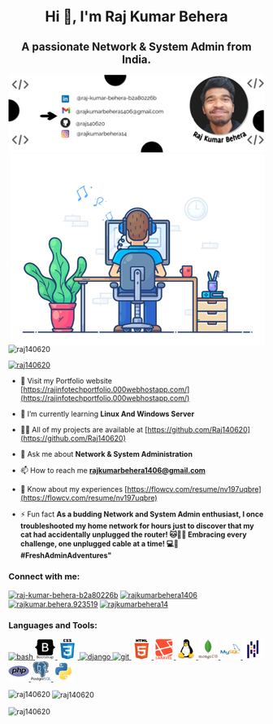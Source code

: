 <h1 align="center">Hi 👋, I'm Raj Kumar Behera</h1>
<h2 align="center">A passionate Network & System Admin from India.</h2>
<div align="center"> <img src="poster.jpg"></div>
<img align="right" alt="Coding" width="500" src="code.gif">
<p align="left"> <img src="https://komarev.com/ghpvc/?username=raj140620&label=Profile%20views&color=0e75b6&style=flat" alt="raj140620" /> </p>
<p align="left"> <a href="https://github.com/ryo-ma/github-profile-trophy"><img src="https://github-profile-trophy.vercel.app/?username=raj140620" alt="raj140620" /></a> </p>

- 🔭 Visit my Portfolio website [https://rajinfotechportfolio.000webhostapp.com/](https://rajinfotechportfolio.000webhostapp.com/)

- 🌱 I’m currently learning **Linux And Windows Server**

- 👨‍💻 All of my projects are available at [https://github.com/Raj140620](https://github.com/Raj140620)

- 💬 Ask me about **Network & System Administration**

- 📫 How to reach me **rajkumarbehera1406@gmail.com**

- 📄 Know about my experiences [https://flowcv.com/resume/nv197uqbre](https://flowcv.com/resume/nv197uqbre)

- ⚡ Fun fact **As a budding Network and System Admin enthusiast, I once troubleshooted my home network for hours just to discover that my cat had accidentally unplugged the router! 🐱🔌📡 Embracing every challenge, one unplugged cable at a time! 💻🔧 #FreshAdminAdventures"**

<h3 align="left">Connect with me:</h3>
<p align="left">
<a href="https://linkedin.com/in/raj-kumar-behera-b2a80226b" target="blank"><img align="center" src="https://raw.githubusercontent.com/rahuldkjain/github-profile-readme-generator/master/src/images/icons/Social/linked-in-alt.svg" alt="raj-kumar-behera-b2a80226b" height="30" width="40" /></a>
<a href="https://kaggle.com/rajkumarbehera1406" target="blank"><img align="center" src="https://raw.githubusercontent.com/rahuldkjain/github-profile-readme-generator/master/src/images/icons/Social/kaggle.svg" alt="rajkumarbehera1406" height="30" width="40" /></a>
<a href="https://fb.com/rajkumar.behera.923519" target="blank"><img align="center" src="https://raw.githubusercontent.com/rahuldkjain/github-profile-readme-generator/master/src/images/icons/Social/facebook.svg" alt="rajkumar.behera.923519" height="30" width="40" /></a>
<a href="https://instagram.com/rajkumarbehera14" target="blank"><img align="center" src="https://raw.githubusercontent.com/rahuldkjain/github-profile-readme-generator/master/src/images/icons/Social/instagram.svg" alt="rajkumarbehera14" height="30" width="40" /></a>
</p>

<h3 align="left">Languages and Tools:</h3>
<p align="left"> <a href="https://www.gnu.org/software/bash/" target="_blank" rel="noreferrer"> <img src="https://www.vectorlogo.zone/logos/gnu_bash/gnu_bash-icon.svg" alt="bash" width="40" height="40"/> </a> <a href="https://getbootstrap.com" target="_blank" rel="noreferrer"> <img src="https://raw.githubusercontent.com/devicons/devicon/master/icons/bootstrap/bootstrap-plain-wordmark.svg" alt="bootstrap" width="40" height="40"/> </a> <a href="https://www.w3schools.com/css/" target="_blank" rel="noreferrer"> <img src="https://raw.githubusercontent.com/devicons/devicon/master/icons/css3/css3-original-wordmark.svg" alt="css3" width="40" height="40"/> </a> <a href="https://www.djangoproject.com/" target="_blank" rel="noreferrer"> <img src="https://cdn.worldvectorlogo.com/logos/django.svg" alt="django" width="40" height="40"/> </a> <a href="https://git-scm.com/" target="_blank" rel="noreferrer"> <img src="https://www.vectorlogo.zone/logos/git-scm/git-scm-icon.svg" alt="git" width="40" height="40"/> </a> <a href="https://www.w3.org/html/" target="_blank" rel="noreferrer"> <img src="https://raw.githubusercontent.com/devicons/devicon/master/icons/html5/html5-original-wordmark.svg" alt="html5" width="40" height="40"/> </a> <a href="https://laravel.com/" target="_blank" rel="noreferrer"> <img src="https://raw.githubusercontent.com/devicons/devicon/master/icons/laravel/laravel-plain-wordmark.svg" alt="laravel" width="40" height="40"/> </a> <a href="https://www.linux.org/" target="_blank" rel="noreferrer"> <img src="https://raw.githubusercontent.com/devicons/devicon/master/icons/linux/linux-original.svg" alt="linux" width="40" height="40"/> </a> <a href="https://www.mongodb.com/" target="_blank" rel="noreferrer"> <img src="https://raw.githubusercontent.com/devicons/devicon/master/icons/mongodb/mongodb-original-wordmark.svg" alt="mongodb" width="40" height="40"/> </a> <a href="https://www.mysql.com/" target="_blank" rel="noreferrer"> <img src="https://raw.githubusercontent.com/devicons/devicon/master/icons/mysql/mysql-original-wordmark.svg" alt="mysql" width="40" height="40"/> </a> <a href="https://pandas.pydata.org/" target="_blank" rel="noreferrer"> <img src="https://raw.githubusercontent.com/devicons/devicon/2ae2a900d2f041da66e950e4d48052658d850630/icons/pandas/pandas-original.svg" alt="pandas" width="40" height="40"/> </a> <a href="https://www.php.net" target="_blank" rel="noreferrer"> <img src="https://raw.githubusercontent.com/devicons/devicon/master/icons/php/php-original.svg" alt="php" width="40" height="40"/> </a> <a href="https://www.postgresql.org" target="_blank" rel="noreferrer"> <img src="https://raw.githubusercontent.com/devicons/devicon/master/icons/postgresql/postgresql-original-wordmark.svg" alt="postgresql" width="40" height="40"/> </a> <a href="https://www.python.org" target="_blank" rel="noreferrer"> <img src="https://raw.githubusercontent.com/devicons/devicon/master/icons/python/python-original.svg" alt="python" width="40" height="40"/> </a> </p>

<p><img align="left" src="https://github-readme-stats.vercel.app/api/top-langs?username=raj140620&show_icons=true&locale=en&layout=compact" alt="raj140620" /></p>

<p>&nbsp;<img align="center" src="https://github-readme-stats.vercel.app/api?username=raj140620&show_icons=true&locale=en" alt="raj140620" /></p>

<p><img align="center" src="https://github-readme-streak-stats.herokuapp.com/?user=raj140620&" alt="raj140620" /></p>




